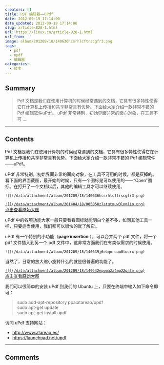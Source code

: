 ```yaml
---
creators: []
title: PDF 编辑器——uPdf
date: 2012-09-19 17:14:00
date_updated: 2012-09-19 17:14:00
slug: article-828-1.html
url: https://linux.cn/article-828-1.html
url_from: ''
image: album/201209/18/140636hcsrhlcftrscgfr3.png
tags:
  - pdf
  - updf
  - 编辑器
categories:
  - 技术
---
```


## Summary

> Pdf 文档是我们在使用计算机的时候经常遇到的文档，它具有很多特性使得它在计算机上传播和共享非常具有优势。下面给大家介绍一款非常不错的 Pdf 编辑软件uPdf。
> uPdf 非常特别，初始界面非常的面向对象，在工具不可  ...

***

<!-- more -->

## Contents

Pdf 文档是我们在使用计算机的时候经常遇到的文档，它具有很多特性使得它在计算机上传播和共享非常具有优势。下面给大家介绍一款非常不错的 Pdf 编辑软件——uPdf。

uPdf 非常特别，初始界面非常的面向对象，在工具不可用的时候，都是灰掉的。看下面的界面截图，最开始的时候，只有一个图标是可以使用的——“Open”图标。在打开了一个文档以后，其他的编辑工具才可以继续使用。

`![](/data/attachment/album/201209/18/140636hcsrhlcftrscgfr3.png)`

[`![](/data/attachment/album/201404/18/005058z7stqtmuw3lnmlio.png)`  
点击查看原始大图](https://img.linux.net.cn/data/attachment/album/201404/18/005058z7stqtmuw3lnmlio.png)

uPdf 中的各项功能大家一般只要看看图标就能明白个差不多，如同其他工具一样，只要适当使用，我们都可以很快的就了解它。

uPdf 有一个特别的小功能（**page insertion** ），可以合并两个 pdf 文件，将一个 pdf 文件插入到另一个 pdf 文件中，这非常方面我们在有类似需求的时候使用。

`![](/data/attachment/album/201209/18/140639j6ebqnruuu0tuurx.png)`

当然了，日常的放大缩小旋转什么的就是很普遍的功能了。

[`![](/data/attachment/album/201209/18/140642epwma2a4mg22patm.png)`  
点击查看原始大图](https://img.linux.net.cn/data/attachment/album/201209/18/140642epwma2a4mg22patm.png)

我们可以很简单的安装 uPdf 到我们的 Ubuntu 上，只要在终端中输入如下命令即可：

> 
> sudo add-apt-repository ppa:atareao/updf  
> sudo apt-get update  
> sudo apt-get install updf
> 
> 
> 

访问 uPdf 支持网站：

* <http://www.atareao.es/>
* <https://launchpad.net/updf>

***

## Comments
